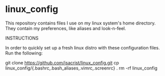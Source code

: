 # linux_config

This repository contains files I use on my linux system's home directory.
They contain my preferences, like aliases and look-n-feel.

INSTRUCTIONS

In order to quickly set up a fresh linux distro with these configuration files.  Run the following:

git clone https://github.com/jsacrist/linux_config.git
cp linux_config/{.bashrc,.bash_aliases,.vimrc,.screenrc} .
rm -rf linux_config


